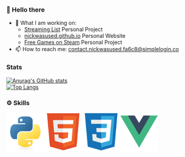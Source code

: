 ### 👋 Hello there

- 🔭 What I am working on:
  - [Streaming List](https://github.com/Nickwasused/streaming-list) Personal Project
  - [nickwasused.github.io](https://github.com/Nickwasused/nickwasused.github.io) Personal Website
  - [Free Games on Steam](https://github.com/Nickwasused/FreeGamesonSteam) Personal Project
- 📫 How to reach me: contact.nickwasused.fa6c8@simplelogin.co

### Stats
[![Anurag's GitHub stats](https://github-readme-stats.vercel.app/api?username=nickwasused&theme=synthwave)](https://github.com/anuraghazra/github-readme-stats)<br>
[![Top Langs](https://github-readme-stats.vercel.app/api/top-langs/?username=nickwasused&theme=synthwave&layout=compact)](https://github.com/anuraghazra/github-readme-stats)

### ⚙ Skills
<img src="https://raw.githubusercontent.com/devicons/devicon/master/icons/python/python-original.svg" height="100" /><img src="https://raw.githubusercontent.com/devicons/devicon/master/icons/html5/html5-original.svg" height="100" /><img src="https://raw.githubusercontent.com/devicons/devicon/master/icons/css3/css3-original.svg" height="100" /><img src="https://raw.githubusercontent.com/devicons/devicon/master/icons/vuejs/vuejs-original.svg" height="100" />
